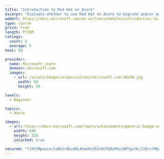 ```yaml
---
title: "Introduction to Red Hat on Azure"
excerpt: "Evaluate whether to use Red Hat on Azure to migrate and/or modernize your Linux workload in the cloud."
webUrl: https://docs.microsoft.com/en-us/learn/modules/introduction-to-red-hat-azure/
type: course
price: Free
length: PT29M
ratings:
  count: 4
  average: 5
heat: 50

provider:
  name: Microsoft Learn
  domain: microsoft.com
  images:
    - url: /assets/images/organizations/microsoft.com-50x50.jpg
      width: 50
      height: 50

levels:
  - Beginner

topics:
  - Azure

images:
  - url: https://docs.microsoft.com/learn/achievements/generic-badge-social.png
    width: 640
    height: 320
    isCached: true

secured: "fj0Y5Mpewivc5zBG2+8GvdQL4Gme0LP6ZnUCPQ8vM5sCBM7gzhK/2J8rvlMKpPlj8hpV9rGxtwEDIv7pDuSiJiTnlFNHWlUHHhzBzDeBqu/Ix7NmEJIfyXcM/oDJiHx5VSo2kl3DmgSTaW9qYXn7DZM1sXVX5f4ayabbfxUxFQdjsVTgZJJyOqfGWwXyjh3g07lsbq9TUaXXPgW90CspFZVyatG29tBXGEQ41wINFhcHEIn/fmK1gYPyZOIln3N9AHtuITikwICWfR4lwxyBmCc+Q8YrHrJM1xVhLkfRz5L1syd3Ypqhpku1u9R1pmSdlaqcJ5XK1ybySetnRRcGohBHaLgbvRZWXmdEz1p0UTmtYlWosRwbs0Ow5dTyVPUPnlAnA1wCFAiN5E6Ob8/8++yQO+A0EnE8m3LqH276tkM=;7T/FWI4oIgzWkxRqye4PJg=="
---
```


